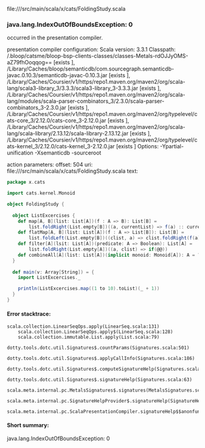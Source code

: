 file://<WORKSPACE>/src/main/scala/x/cats/FoldingStudy.scala
### java.lang.IndexOutOfBoundsException: 0

occurred in the presentation compiler.

presentation compiler configuration:
Scala version: 3.3.1
Classpath:
<WORKSPACE>/.bloop/catsme/bloop-bsp-clients-classes/classes-Metals-rdOJJyOMS-aZ79fhOoqqog== [exists ], <HOME>/Library/Caches/bloop/semanticdb/com.sourcegraph.semanticdb-javac.0.10.3/semanticdb-javac-0.10.3.jar [exists ], <HOME>/Library/Caches/Coursier/v1/https/repo1.maven.org/maven2/org/scala-lang/scala3-library_3/3.3.3/scala3-library_3-3.3.3.jar [exists ], <HOME>/Library/Caches/Coursier/v1/https/repo1.maven.org/maven2/org/scala-lang/modules/scala-parser-combinators_3/2.3.0/scala-parser-combinators_3-2.3.0.jar [exists ], <HOME>/Library/Caches/Coursier/v1/https/repo1.maven.org/maven2/org/typelevel/cats-core_3/2.12.0/cats-core_3-2.12.0.jar [exists ], <HOME>/Library/Caches/Coursier/v1/https/repo1.maven.org/maven2/org/scala-lang/scala-library/2.13.12/scala-library-2.13.12.jar [exists ], <HOME>/Library/Caches/Coursier/v1/https/repo1.maven.org/maven2/org/typelevel/cats-kernel_3/2.12.0/cats-kernel_3-2.12.0.jar [exists ]
Options:
-Ypartial-unification -Xsemanticdb -sourceroot <WORKSPACE>


action parameters:
offset: 504
uri: file://<WORKSPACE>/src/main/scala/x/cats/FoldingStudy.scala
text:
```scala
package x.cats

import cats.kernel.Monoid

object FoldingStudy {
  
  object ListExcercises {
    def map[A, B](list: List[A])(f : A => B): List[B] = 
        list.foldRight(List.empty[B])((a, currentList) => f(a) :: currentList)
    def flatMap[A, B](list: List[A])(f : A => List[B]): List[B] = 
        list.foldLeft(List.empty[B])((clist, a) => clist.foldRight(f(a))(_ :: _))
    def filter[A](lsit: List[A])(predicate: A => Boolean): List[A] = 
        list.foldRight(List.empty[A])((a, clist) => if(@@))
    def combineAll[A](list: List[A])(implicit monoid: Monoid[A]): A = ???
  }
  
  def main(v: Array[String]) = {
    import ListExcercises._

    println(ListExcercises.map((1 to 10).toList)(_ + 1))
  }
}

```



#### Error stacktrace:

```
scala.collection.LinearSeqOps.apply(LinearSeq.scala:131)
	scala.collection.LinearSeqOps.apply$(LinearSeq.scala:128)
	scala.collection.immutable.List.apply(List.scala:79)
	dotty.tools.dotc.util.Signatures$.countParams(Signatures.scala:501)
	dotty.tools.dotc.util.Signatures$.applyCallInfo(Signatures.scala:186)
	dotty.tools.dotc.util.Signatures$.computeSignatureHelp(Signatures.scala:94)
	dotty.tools.dotc.util.Signatures$.signatureHelp(Signatures.scala:63)
	scala.meta.internal.pc.MetalsSignatures$.signatures(MetalsSignatures.scala:17)
	scala.meta.internal.pc.SignatureHelpProvider$.signatureHelp(SignatureHelpProvider.scala:51)
	scala.meta.internal.pc.ScalaPresentationCompiler.signatureHelp$$anonfun$1(ScalaPresentationCompiler.scala:436)
```
#### Short summary: 

java.lang.IndexOutOfBoundsException: 0